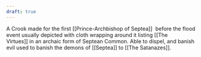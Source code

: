 ```yaml
---
draft: true
---
```

A Crook made for the first [[Prince-Archbishop of Septea]]  before the flood event usually depicted with cloth wrapping around it listing [[The Virtues]] in an archaic form of Septean Common. Able to dispel, and banish evil used to banish the demons of [[Septea]] to [[The Satanazes]].